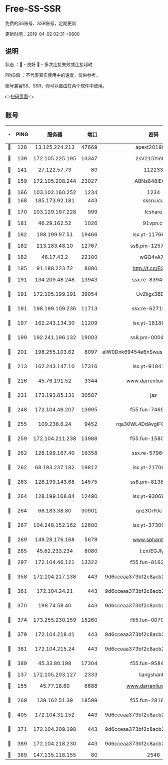 # Free-SS-SSR

免费的SS账号、SSR账号，定期更新

更新时间：2019-04-02 02:31 +0800

## 说明

状态     ：🙂 - 良好 🙁 - 多次连接失败或连接超时

PING值   ：不代表真实使用中的速度，仅供参考。

账号兼容SS、SSR，你可以自由在两个软件中使用。

👉[扫码页面](https://liesauer.github.io/Free-SS-SSR/)👈

## 账号

|-|PING|服务器|端口|密码|加密方式|区域|
|:----:|:----:|:-----:|-----:|:----:|:----:|:----:|
|🙂|128|13.125.224.213|47669|apext2019001|chacha20|KR|
|🙂|139|172.105.225.195|13347|2sV215YmlGvf|aes-256-cfb|JP|
|🙂|141|27.122.57.73|80|112233|chacha20|CN|
|🙂|159|172.105.208.244|23027|ABNs848IEOQh|aes-256-cfb|JP|
|🙂|166|103.102.160.252|1234|1234|rc4-md5|JP|
|🙂|168|185.173.92.181|443|sssru.icu|rc4-md5|RU|
|🙂|170|103.129.197.228|999|lcshare|aes-256-cfb|CN|
|🙂|181|46.29.162.52|1026|91vpn.cf|rc4-md5|RU|
|🙂|182|198.199.97.51|19466|isx.yt-11766801|aes-256-cfb|US|
|🙂|182|213.183.48.10|12767|ss8.pm-12571490|rc4-md5|RU|
|🙂|182|46.17.43.2|22100|wGQ4vA7D|aes-256-gcm|RU|
|🙂|185|91.188.223.72|8080|http://t.cn/EGJIyrl|rc4-md5|RU|
|🙂|191|134.209.48.248|13943|ssx.re-83949387|aes-256-cfb|US|
|🙂|191|172.105.199.191|39054|UvZligx3BDaG|aes-256-cfb|JP|
|🙂|191|198.199.109.236|11713|ssx.re-62710201|aes-256-cfb|US|
|🙂|197|162.243.134.30|11209|isx.yt-18188143|aes-256-cfb|US|
|🙂|199|192.241.196.132|19003|ss8.pm-00046267|aes-256-cfb|US|
|🙂|201|198.255.103.62|8097|eIW0Dnk69454e6nSwuspv9DmS201tQ0D|aes-256-cfb|US|
|🙂|213|162.243.147.10|17316|isx.yt-91841269|aes-256-cfb|US|
|🙂|216|45.76.191.52|3344|www.darrenliuwei.com|aes-256-cfb|AU|
|🙂|231|173.193.85.131|30587|jaz|aes-256-cfb|US|
|🙂|248|172.104.49.207|13995|f55.fun-74699479|aes-256-cfb|SG|
|🙂|255|109.238.6.24|9452|rqa30WL4DdAvgIFG6Fs3znzTa|aes-256-cfb|FR|
|🙂|259|172.104.211.238|13988|f55.fun-15804066|aes-256-cfb|US|
|🙂|262|128.199.167.40|16358|ssx.re-57966944|aes-256-cfb|SG|
|🙂|262|68.183.237.182|19812|isx.yt-21706828|aes-256-cfb|SG|
|🙂|263|128.199.143.68|14575|ss8.pm-81386371|aes-256-cfb|SG|
|🙂|264|128.199.168.84|12490|isx.yt-93069094|aes-256-cfb|SG|
|🙂|264|68.183.38.80|30901|qnz3OrPJc7Tk|aes-256-cfb|GB|
|🙂|267|104.248.152.162|12600|isx.yt-37309873|aes-256-cfb|SG|
|🙂|269|149.28.176.168|5678|www.sphard.com|aes-256-cfb|SG|
|🙂|285|45.62.233.234|8080|t.cn/EGJIyrl|rc4-md5|CA|
|🙂|297|172.104.46.121|13322|f55.fun-81625110|aes-256-cfb|SG|
|🙂|358|172.104.217.138|443|9d6cceaa373bf2c8acb22e60b6a58be6|aes-256-cfb|US|
|🙂|361|172.104.24.21|443|9d6cceaa373bf2c8acb22e60b6a58be6|aes-256-cfb|US|
|🙂|370|198.74.58.40|443|9d6cceaa373bf2c8acb22e60b6a58be6|aes-256-cfb|US|
|🙂|374|173.255.230.159|15260|f55.fun-00704819|aes-256-cfb|US|
|🙂|379|172.104.218.41|443|9d6cceaa373bf2c8acb22e60b6a58be6|aes-256-cfb|US|
|🙂|381|172.104.215.24|443|9d6cceaa373bf2c8acb22e60b6a58be6|aes-256-cfb|US|
|🙂|389|45.33.80.198|17304|f55.fun-95842337|aes-256-cfb|US|
|🙂|137|172.105.203.127|2333|liangshanbo|chacha20|JP|
|🙂|155|45.77.18.60|6688|www.darrenliuwei.com|aes-256-cfb|JP|
|🙂|269|139.162.51.39|18599|f55.fun-28185958|aes-256-cfb|SG|
|🙂|405|172.104.31.152|443|9d6cceaa373bf2c8acb22e60b6a58be6|aes-256-cfb|US|
|🙁|371|172.104.209.198|443|9d6cceaa373bf2c8acb22e60b6a58be6|aes-256-cfb|US|
|🙁|389|172.104.218.230|443|9d6cceaa373bf2c8acb22e60b6a58be6|aes-256-cfb|US|
|🙁|389|147.135.118.155|80|2546|chacha20|US|
